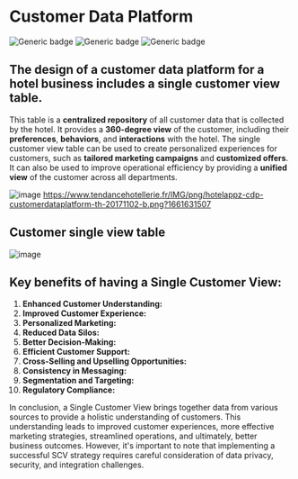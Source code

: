 # Customer Data Platform
![Generic badge](https://img.shields.io/badge/EXCEL-green) ![Generic badge](https://img.shields.io/badge/Concept-red) ![Generic badge](https://img.shields.io/badge/Presentation-Gold)
## The design of a customer data platform for a hotel business includes a **single customer view table**. 

This table is a **centralized repository** of all customer data that is collected by the hotel. It provides a **360-degree view** of the customer, including their **preferences**, **behaviors**, and **interactions** with the hotel. The single customer view table can be used to create personalized experiences for customers, such as **tailored marketing campaigns** and **customized offers**. It can also be used to improve operational efficiency by providing a **unified view** of the customer across all departments.

![image](https://github.com/Superbom99/MADT8101-SEMINAR-IN-ADVANCED-ANALYTICS/assets/123863768/a013f7a9-cc03-4bf9-829b-9c24d4289521)
https://www.tendancehotellerie.fr/IMG/png/hotelappz-cdp-customerdataplatform-th-20171102-b.png?1661631507

## Customer single view table
![image](https://github.com/Superbom99/MADT8101-SEMINAR-IN-ADVANCED-ANALYTICS/assets/123863768/33a73a82-74ae-48c3-8d78-221181f1780c)

## Key benefits of having a Single Customer View:

1. **Enhanced Customer Understanding:**
2. **Improved Customer Experience:** 
3. **Personalized Marketing:**
4. **Reduced Data Silos:**
5. **Better Decision-Making:**
6. **Efficient Customer Support:**
7. **Cross-Selling and Upselling Opportunities:**
8. **Consistency in Messaging:**
9. **Segmentation and Targeting:**
10. **Regulatory Compliance:**

In conclusion, a Single Customer View brings together data from various sources to provide a holistic understanding of customers. This understanding leads to improved customer experiences, more effective marketing strategies, streamlined operations, and ultimately, better business outcomes. However, it's important to note that implementing a successful SCV strategy requires careful consideration of data privacy, security, and integration challenges.
